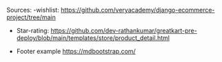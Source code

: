 
 Sources:
 -wishlist: 
 https://github.com/veryacademy/django-ecommerce-project/tree/main

 - Star-rating:
 https://github.com/dev-rathankumar/greatkart-pre-deploy/blob/main/templates/store/product_detail.html


 - Footer example
 https://mdbootstrap.com/